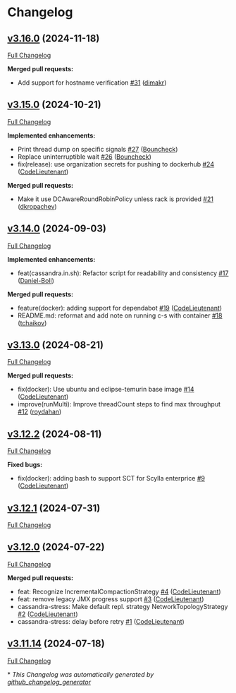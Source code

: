 # Changelog

## [v3.16.0](https://github.com/scylladb/cassandra-stress/releases/tag/v3.16.0) (2024-11-18)

[Full Changelog](https://github.com/scylladb/cassandra-stress/compare/v3.15.0...v3.16.0)

**Merged pull requests:**

- Add support for hostname verification [\#31](https://github.com/scylladb/cassandra-stress/pull/31) ([dimakr](https://github.com/dimakr))

## [v3.15.0](https://github.com/scylladb/cassandra-stress/releases/tag/v3.16.0) (2024-10-21)

[Full Changelog](https://github.com/scylladb/cassandra-stress/compare/v3.14.0...v3.15.0)

**Implemented enhancements:**

- Print thread dump on specific signals [\#27](https://github.com/scylladb/cassandra-stress/pull/27) ([Bouncheck](https://github.com/Bouncheck))
- Replace uninterruptible wait [\#26](https://github.com/scylladb/cassandra-stress/pull/26) ([Bouncheck](https://github.com/Bouncheck))
- fix\(release\): use organization secrets for pushing to dockerhub [\#24](https://github.com/scylladb/cassandra-stress/pull/24) ([CodeLieutenant](https://github.com/CodeLieutenant))

**Merged pull requests:**

- Make it use DCAwareRoundRobinPolicy unless rack is provided [\#21](https://github.com/scylladb/cassandra-stress/pull/21) ([dkropachev](https://github.com/dkropachev))

## [v3.14.0](https://github.com/scylladb/cassandra-stress/releases/tag/v3.16.0) (2024-09-03)

[Full Changelog](https://github.com/scylladb/cassandra-stress/compare/v3.13.0...v3.14.0)

**Implemented enhancements:**

- feat\(cassandra.in.sh\): Refactor script for readability and consistency [\#17](https://github.com/scylladb/cassandra-stress/pull/17) ([Daniel-Boll](https://github.com/Daniel-Boll))

**Merged pull requests:**

- feature\(docker\): adding support for dependabot [\#19](https://github.com/scylladb/cassandra-stress/pull/19) ([CodeLieutenant](https://github.com/CodeLieutenant))
- README.md: reformat and add note on running c-s with container [\#18](https://github.com/scylladb/cassandra-stress/pull/18) ([tchaikov](https://github.com/tchaikov))

## [v3.13.0](https://github.com/scylladb/cassandra-stress/releases/tag/v3.16.0) (2024-08-21)

[Full Changelog](https://github.com/scylladb/cassandra-stress/compare/v3.12.2...v3.13.0)

**Merged pull requests:**

- fix\(docker\): Use ubuntu and eclipse-temurin base image [\#14](https://github.com/scylladb/cassandra-stress/pull/14) ([CodeLieutenant](https://github.com/CodeLieutenant))
- improve\(runMulti\): Improve threadCount steps to find max throughput [\#12](https://github.com/scylladb/cassandra-stress/pull/12) ([roydahan](https://github.com/roydahan))

## [v3.12.2](https://github.com/scylladb/cassandra-stress/releases/tag/v3.16.0) (2024-08-11)

[Full Changelog](https://github.com/scylladb/cassandra-stress/compare/v3.12.1...v3.12.2)

**Fixed bugs:**

- fix\(docker\): adding bash to support SCT for Scylla enterprice [\#9](https://github.com/scylladb/cassandra-stress/pull/9) ([CodeLieutenant](https://github.com/CodeLieutenant))

## [v3.12.1](https://github.com/scylladb/cassandra-stress/releases/tag/v3.16.0) (2024-07-31)

[Full Changelog](https://github.com/scylladb/cassandra-stress/compare/v3.12.0...v3.12.1)

## [v3.12.0](https://github.com/scylladb/cassandra-stress/releases/tag/v3.16.0) (2024-07-22)

[Full Changelog](https://github.com/scylladb/cassandra-stress/compare/v3.11.14...v3.12.0)

**Merged pull requests:**

- feat: Recognize IncrementalCompactionStrategy [\#4](https://github.com/scylladb/cassandra-stress/pull/4) ([CodeLieutenant](https://github.com/CodeLieutenant))
- feat: remove legacy JMX progress support [\#3](https://github.com/scylladb/cassandra-stress/pull/3) ([CodeLieutenant](https://github.com/CodeLieutenant))
- cassandra-stress: Make default repl. strategy NetworkTopologyStrategy [\#2](https://github.com/scylladb/cassandra-stress/pull/2) ([CodeLieutenant](https://github.com/CodeLieutenant))
- cassandra-stress: delay before retry [\#1](https://github.com/scylladb/cassandra-stress/pull/1) ([CodeLieutenant](https://github.com/CodeLieutenant))

## [v3.11.14](https://github.com/scylladb/cassandra-stress/releases/tag/v3.16.0) (2024-07-18)

[Full Changelog](https://github.com/scylladb/cassandra-stress/compare/1f91e99223b0d1b7ed8390400d4a06ac08e4aa85...v3.11.14)



\* *This Changelog was automatically generated by [github_changelog_generator](https://github.com/github-changelog-generator/github-changelog-generator)*
